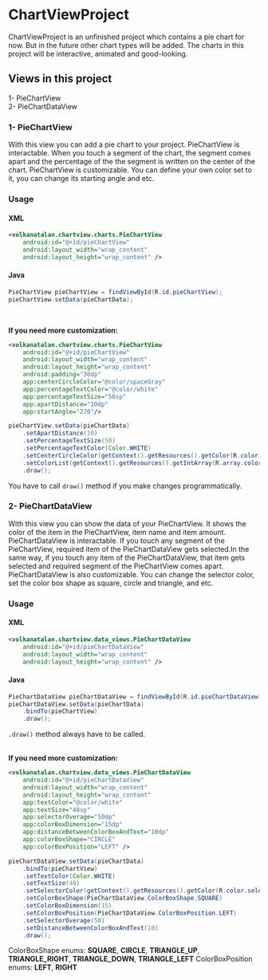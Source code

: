 # ChartViewProject
ChartViewProject is an unfinished project which contains a pie chart for now. But in the future other chart types will be added. The charts in this project will be interactive, animated and good-looking.

## Views in this project
1- PieChartView<br>
2- PieChartDataView

### 1- PieChartView
With this view you can add a pie chart to your project. PieChartView is interactable. When you touch a segment of the chart, the segment comes apart and the percentage of the the segment is written on the center of the chart. PieChartView is customizable. You can define your own color set to it, you can change its starting angle and etc.

### Usage
#### XML
```XML
<volkanatalan.chartview.charts.PieChartView
    android:id="@+id/pieChartView"
    android:layout_width="wrap_content"
    android:layout_height="wrap_content" />
```

#### Java
```Java
PieChartView pieChartView = findViewById(R.id.pieChartView);
pieChartView.setData(pieChartData);
```
<br>

**If you need more customization:**

```XML
<volkanatalan.chartview.charts.PieChartView
    android:id="@+id/pieChartView"
    android:layout_width="wrap_content"
    android:layout_height="wrap_content"
    android:padding="30dp"
    app:centerCircleColor="@color/spaceGray"
    app:percentageTextColor="@color/white"
    app:percentageTextSize="50sp"
    app:apartDistance="10dp"
    app:startAngle="270"/>
```

```Java
pieChartView.setData(pieChartData)
    .setApartDistance(10)
    .setPercentageTextSize(50)
    .setPercentageTextColor(Color.WHITE)
    .setCenterCircleColor(getContext().getResources().getColor(R.color.spaceGray))
    .setColorList(getContext().getResources().getIntArray(R.array.color_list))
    .draw();
```
You have to call `draw()` method if you make changes programmatically.

### 2- PieChartDataView
With this view you can show the data of your PieChartView. It shows the color of the item in the PieChartView, item name and item amount. PieChartDataView is interactable. If you touch any segment of the PieChartView, required item of the PieChartDataView gets selected.In the same way, if you touch any item of the PieChartDataView, that item gets selected and required segment of the PieChartView comes apart. PieChartDataView is also customizable. You can change the selector color, set the color box shape as square, circle and triangle, and etc.

### Usage
#### XML
```XML
<volkanatalan.chartview.data_views.PieChartDataView
    android:id="@+id/pieChartDataView"
    android:layout_width="wrap_content"
    android:layout_height="wrap_content" />
```

#### Java
```Java
PieChartDataView pieChartDataView = findViewById(R.id.pieChartDataView);
pieChartDataView.setData(pieChartData)
    .bindTo(pieChartView)
    .draw();
```
`.draw()` method always have to be called.<br><br>

**If you need more customization:**

```XML
<volkanatalan.chartview.data_views.PieChartDataView
    android:id="@+id/pieChartDataView"
    android:layout_width="wrap_content"
    android:layout_height="wrap_content"
    app:textColor="@color/white"
    app:textSize="40sp"
    app:selectorOverage="50dp"
    app:colorBoxDimension="15dp"
    app:distanceBetweenColorBoxAndText="10dp"
    app:colorBoxShape="CIRCLE"
    app:colorBoxPosition="LEFT" />
```

```Java
pieChartDataView.setData(pieChartData)
    .bindTo(pieChartView)
    .setTextColor(Color.WHITE)
    .setTextSize(40)
    .setSelectorColor(getContext().getResources().getColor(R.color.selector_color))
    .setColorBoxShape(PieChartDataView.ColorBoxShape.SQUARE)
    .setColorBoxDimension(15)
    .setColorBoxPosition(PieChartDataView.ColorBoxPosition.LEFT)
    .setSelectorOverage(50)
    .setDistanceBetweenColorBoxAndText(10)
    .draw();
```
ColorBoxShape enums: **SQUARE**, **CIRCLE**, **TRIANGLE_UP**, **TRIANGLE_RIGHT**, **TRIANGLE_DOWN**, **TRIANGLE_LEFT**
ColorBoxPosition enums: **LEFT**, **RIGHT**

